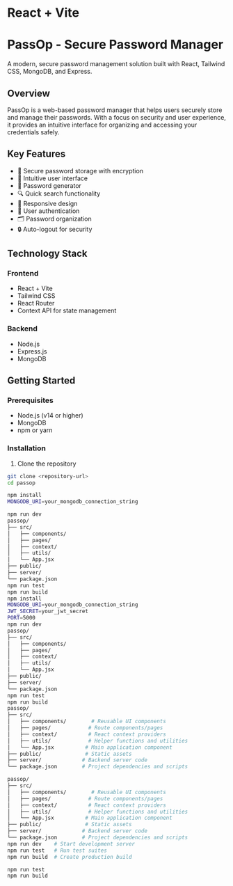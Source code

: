 # React + Vite

# PassOp - Secure Password Manager

A modern, secure password management solution built with React, Tailwind CSS, MongoDB, and Express.

## Overview

PassOp is a web-based password manager that helps users securely store and manage their passwords. With a focus on security and user experience, it provides an intuitive interface for organizing and accessing your credentials safely.

## Key Features

- 🔐 Secure password storage with encryption
- 🎯 Intuitive user interface
- 🔄 Password generator
- 🔍 Quick search functionality
- 📱 Responsive design
- 👥 User authentication
- 🗂️ Password organization
- 🔒 Auto-logout for security

## Technology Stack

### Frontend
- React + Vite
- Tailwind CSS
- React Router
- Context API for state management

### Backend
- Node.js
- Express.js
- MongoDB

## Getting Started

### Prerequisites
- Node.js (v14 or higher)
- MongoDB
- npm or yarn

### Installation

1. Clone the repository
```bash
git clone <repository-url>      
cd passop

npm install
MONGODB_URI=your_mongodb_connection_string

npm run dev
passop/
├── src/
│   ├── components/
│   ├── pages/
│   ├── context/
│   ├── utils/
│   └── App.jsx
├── public/
├── server/
└── package.json
npm run test
npm run build
npm install
MONGODB_URI=your_mongodb_connection_string
JWT_SECRET=your_jwt_secret
PORT=5000
npm run dev
passop/
├── src/
│   ├── components/
│   ├── pages/
│   ├── context/
│   ├── utils/
│   └── App.jsx
├── public/
├── server/
└── package.json
npm run test
npm run build
passop/
├── src/
│   ├── components/        # Reusable UI components
│   ├── pages/            # Route components/pages
│   ├── context/          # React context providers
│   ├── utils/            # Helper functions and utilities
│   └── App.jsx          # Main application component
├── public/              # Static assets
├── server/             # Backend server code
└── package.json        # Project dependencies and scripts

passop/
├── src/
│   ├── components/        # Reusable UI components
│   ├── pages/            # Route components/pages
│   ├── context/          # React context providers
│   ├── utils/            # Helper functions and utilities
│   └── App.jsx          # Main application component
├── public/              # Static assets
├── server/             # Backend server code
└── package.json        # Project dependencies and scripts
npm run dev    # Start development server
npm run test   # Run test suites
npm run build  # Create production build

npm run test
npm run build


